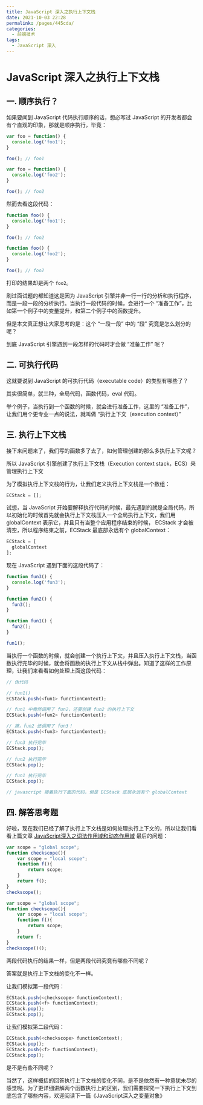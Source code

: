 ```yaml
---
title: JavaScript 深入之执行上下文栈
date: 2021-10-03 22:28
permalink: /pages/445cda/
categories:
  - 前端技术
tags:
  - JavaScript 深入
---
```


# JavaScript 深入之执行上下文栈

## 一. 顺序执行？

如果要闻到 JavaScript 代码执行顺序的话，想必写过 JavaScript 的开发者都会有个直观的印象，那就是顺序执行，毕竟：

```js
var foo = function() {
  console.log('foo1');
}

foo(); // foo1

var foo = function() {
  console.log('foo2');
}

foo(); // foo2
```

然而去看这段代码：

```js
function foo() {
  console.log('foo1');
}

foo(); // foo2

function foo() {
  console.log('foo2');
}

foo(); // foo2
```

打印的结果却是两个 `foo2`。

刷过面试题的都知道这是因为 JavaScript 引擎并非一行一行的分析和执行程序，而是一段一段的分析执行。当执行一段代码的时候，会进行一个 “准备工作”，比如第一个例子中的变量提升，和第二个例子中的函数提升。

但是本文真正想让大家思考的是：这个 “一段一段” 中的 “段” 究竟是怎么划分的呢？

到底 JavaScript 引擎遇到一段怎样的代码时才会做 “准备工作” 呢？

## 二. 可执行代码

这就要说到 JavaScript 的可执行代码（executable code）的类型有哪些了？

其实很简单，就三种，全局代码，函数代码，eval 代码。

举个例子，当执行到一个函数的时候，就会进行准备工作，这里的 “准备工作”，让我们用个更专业一点的说法，就叫做 “执行上下文（execution context）”

## 三. 执行上下文栈

接下来问题来了，我们写的函数多了去了，如何管理创建的那么多执行上下文呢？

所以 JavaScript 引擎创建了执行上下文栈（Execution context stack，ECS）来管理执行上下文

为了模拟执行上下文栈的行为，让我们定义执行上下文栈是一个数组：

```js
ECStack = [];
```

试想，当 JavaScript 开始要解释执行代码的时候，最先遇到的就是全局代码，所以初始化的时候首先就会执行上下文栈压入一个全局执行上下文，我们用 globalContext 表示它，并且只有当整个应用程序结束的时候，
ECStack 才会被清空，所以程序结束之前，ECStack 最底部永远有个 globalContext：

```js
ECStack = [
  globalContext
];
```

现在 JavaScript 遇到下面的这段代码了：

```js
function fun3() {
  console.log('fun3');
}

function fun2() {
  fun3();
}

function fun1() {
  fun2();
}

fun1();
```

当执行一个函数的时候，就会创建一个执行上下文，并且压入执行上下文栈，当函数执行完毕的时候，就会将函数的执行上下文从栈中弹出。知道了这样的工作原理，让我们来看看如何处理上面这段代码：

```js
// 伪代码

// fun1()
ECStack.push(<fun1> functionContext);

// fun1 中竟然调用了 fun2，还要创建 fun2 的执行上下文
ECStack.push(<fun2> functionContext);

// 擦，fun2 还调用了 fun3！
ECStack.push(<fun3> functionContext);

// fun3 执行完毕
ECStack.pop();

// fun2 执行完毕
ECStack.pop();

// fun1 执行完毕
ECStack.pop();

// javascript 接着执行下面的代码，但是 ECStack 底层永远有个 globalContext
```

## 四. 解答思考题

好啦，现在我们已经了解了执行上下文栈是如何处理执行上下文的，所以让我们看看上篇文章 [JavaScript深入之词法作用域和动态作用域](02.JavaScript%20深入之词法作用域和动态作用域.md) 最后的问题：

```js
var scope = "global scope";
function checkscope(){
    var scope = "local scope";
    function f(){
        return scope;
    }
    return f();
}
checkscope();
```

```js
var scope = "global scope";
function checkscope(){
    var scope = "local scope";
    function f(){
        return scope;
    }
    return f;
}
checkscope()();
```

两段代码执行的结果一样，但是两段代码究竟有哪些不同呢？

答案就是执行上下文栈的变化不一样。

让我们模拟第一段代码：

```js
ECStack.push(<checkscope> functionContext);
ECStack.push(<f> functionContext);
ECStack.pop();
ECStack.pop();
```

让我们模拟第二段代码：

```js
ECStack.push(<checkscope> functionContext);
ECStack.pop();
ECStack.push(<f> functionContext);
ECStack.pop();
```

是不是有些不同呢？

当然了，这样概括的回答执行上下文栈的变化不同，是不是依然有一种意犹未尽的感觉呢。为了更详细讲解两个函数执行上的区别，我们需要探究一下执行上下文到底包含了哪些内容，欢迎阅读下一篇《JavaScript深入之变量对象》
